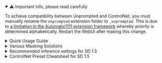 <details open><summary>⚠️ Important info, please read carefully</summary>

To achieve compatibility between Unprompted and ControlNet, you must manually rename the `unprompted` extension folder to `_unprompted`. This is due to [a limitation in the Automatic1111 extension framework](https://github.com/AUTOMATIC1111/stable-diffusion-webui/issues/8011) whereby priority is determined alphabetically. Restart the WebUI after making this change.

</details>

<details><summary>Quick Usage Guide</summary>

Bodysnatcher's default settings are designed to work well for most users. However, here are some general tips to help you get the best results:

- **Always use this template on the img2img inpaint tab.** If you want to perform inference on the entire image (rather than a masked subject), set `mask_method` to `none` but continue using the inpaint tab.
- **Inpainting masks are generated automatically from the `class`.** If the original image contains multiple subjects of the same class, either switch to `panoptic_sam` mask method or stay on `clipseg` and manually paint out the areas you *don't* want to process. By default, your manual mask is subtracted from the automatic mask.
- **Masked content mode:** For standard models, set this to `Original`. For inpainting models, set this to `Fill`.
- For inpainting models, I recommend choosing a high value for `Inpainting conditioning mask strength` in the WebUI settings (e.g. between 0.8 and 1). Lower values will result in more of the original image being retained, at the cost of the new subject's likeness. I have found it is better to retain qualities of the original image via ControlNet models.
- **You must download ControlNet models separately before using the ControlNet presets.** Check the `unprompted/templates/common/presets/controlnet` folder for more information on model names. In most cases, you can simply Google the model name to find a working download link.
- **ControlNet presets are NOT cross-compatible between SD 1.5 and SDXL!** At the time of writing, most of the presets are for SD 1.5. SDXL does not have many great ControlNet models yet. The best I've found for use with this template are `controlnetxlCNXL_ecomxlSoftedge` and `controlnetxlCNXL_xinsirCannyv2`.
- **You may need to adjust `mask blur` and `only masked padding` in the WebUI.** In my testing, there is no one-size-fits-all solution for these settings. I recommend starting with a value of 4 for both and adjusting as needed. If you have any thoughts on automating this process, please let me know!

</details>

<details><summary>Various Masking Solutions</summary>

Bodysnatcher includes a number of different approaches to masking your input image. Here are some tips for using them effectively:

- **`clipseg`** is the default mask method and arguably the most versatile. It understands a wide range of terms and is reasonably accurate. However, it does not support instance segmentation, meaning it cannot differentiate between multiple subjects of the same class. (e.g. prompting for "left person" in an image with two people will likely result in both being masked.)
- **`panoptic_sam`** is a newer mask method that supports instance segmentation. It produces highly accurate masks and has no trouble in differentiating between subjects of the same class, even in complex scenes. However, it is a bit slower than `clipseg`, requires more VRAM, and does not understand smaller objects very well. For example, prompting for "shirt" may result in the entire person being masked.
- **`none`** will disable automatic masking, effectively performing an img2img operation on the entire image.
- **`none` + manual mask** allows you to perform traditional inpainting. However, be aware that `manual_mask_mode` is set to `subtract` by default, meaning your manual mask will be inverted. Set it to `add` to prevent this.

</details>

<details><summary>Recommended inference settings for SD 1.5</summary>

Here are some guidelines for achieving the best results with this template:

- The new `vivarium_v1` ControlNet body preset enforces its own inference settings, thus many of the tips below do not apply when using this preset!
- Use either `magic_mirror` or `fidelity` ControlNet body preset.
- Use either the `subtle` or `general` inference preset. The former provides the best image quality while the latter provides improved subject likeness.
- Use an inpainting model with strong knowledge of human anatomy, such as EpicPhotoGasm or AbsoluteReality.
- Use the WebUI's Refiner to switch to a non-inpainting model at ~0.8 steps. This will add extra detail to your final image.
- If you have a strong computer, set your inpaint area to `Only masked` mode and increase the resolution by as much as your GPU and checkpoint can handle. On my 3090, I get great results with 768x768.
- You can paint out areas of the image you *don't* want to process and they will be subtracted from the final mask. This is useful for images containing multiple subjects.
- Enable the Facelift template to improve the quality of faces.

</details>

<details><summary>ControlNet Preset Cheatsheet for SD 1.5</summary>

Each of the included ControlNet presets was designed with a specific purpose in mind. 

- `vivarium` (1 unit): This is an experimental preset that utilizes the `instructp2p` model, opinionated inference settings, and some files from Civitai for fast, accurate bodyswaps. It is the only preset that does not necessarily benefit from using an inpainting model or `[txt2mask]`.
- `fidelity` (4 units): Strives to produce the most accurate swap results without making any concessions. As such, it is also the most resource-intensive and slow.
- `magic_mirror` (3 units): Strikes a good balance between accuracy and speed. If we auto-enabled the CN features, this would be the default preset.
- `quickshot` (1 unit): Produces a decent swap with only a single unit, although it's not as accurate as the other presets.
- `face_doctor` (2 unit): Preset designed for face closeups only.

Alternatively, you can set the preset to `none` and configure your ControlNet units manually.

</details>